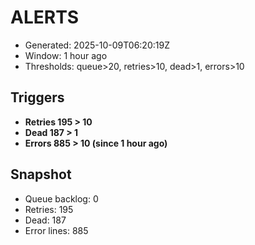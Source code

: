 # ALERTS

- Generated: 2025-10-09T06:20:19Z
- Window: 1 hour ago
- Thresholds: queue>20, retries>10, dead>1, errors>10

## Triggers
- **Retries 195 > 10**
- **Dead 187 > 1**
- **Errors 885 > 10 (since 1 hour ago)**

## Snapshot
- Queue backlog: 0
- Retries: 195
- Dead: 187
- Error lines: 885
